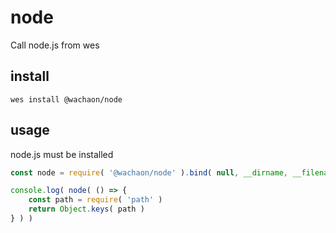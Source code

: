 # node
Call node.js from wes

## install
```
wes install @wachaon/node
```

## usage

node.js must be installed

```javascript
const node = require( '@wachaon/node' ).bind( null, __dirname, __filename )

console.log( node( () => {
    const path = require( 'path' )
    return Object.keys( path )
} ) )
```
